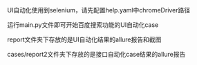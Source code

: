 UI自动化使用到selenium，请先配置help.yaml中chromeDriver路径

运行main.py文件即可开始百度搜索功能的UI自动化case

report文件夹下存放的是UI自动化结果的allure报告和截图


cases/report2文件夹下存放的是接口自动化case结果的allure报告